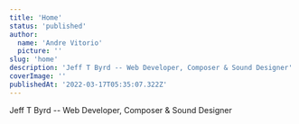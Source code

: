 ```yaml
---
title: 'Home'
status: 'published'
author:
  name: 'Andre Vitorio'
  picture: ''
slug: 'home'
description: 'Jeff T Byrd -- Web Developer, Composer & Sound Designer'
coverImage: ''
publishedAt: '2022-03-17T05:35:07.322Z'
---
```


Jeff T Byrd -- Web Developer, Composer & Sound Designer